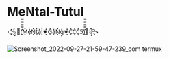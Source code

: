# MeNtal-Tutul
꧁👹(͓̽̿̿̿̿M͓̽e͓̽N͓̽t͓̽a͓̽l͓̽✷͓̽G͓̽a͓̽N͓̽g͓̽✷͓̽C͓̽C͓̽C͓̽5͓̽)͓̽̿̿̿̿👹꧂




![Screenshot_2022-09-27-21-59-47-239_com termux](https://user-images.githubusercontent.com/106426526/192780601-1a3b2358-3ccc-4bf4-a9c3-1768a68f10b6.jpg)
